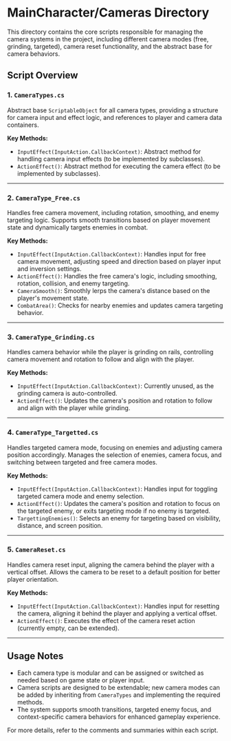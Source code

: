 # MainCharacter/Cameras Directory

This directory contains the core scripts responsible for managing the camera systems in the project, including different camera modes (free, grinding, targeted), camera reset functionality, and the abstract base for camera behaviors.

## Script Overview

### 1. `CameraTypes.cs`
Abstract base `ScriptableObject` for all camera types, providing a structure for camera input and effect logic, and references to player and camera data containers.

**Key Methods:**
- `InputEffect(InputAction.CallbackContext)`: Abstract method for handling camera input effects (to be implemented by subclasses).
- `ActionEffect()`: Abstract method for executing the camera effect (to be implemented by subclasses).

---

### 2. `CameraType_Free.cs`
Handles free camera movement, including rotation, smoothing, and enemy targeting logic. Supports smooth transitions based on player movement state and dynamically targets enemies in combat.

**Key Methods:**
- `InputEffect(InputAction.CallbackContext)`: Handles input for free camera movement, adjusting speed and direction based on player input and inversion settings.
- `ActionEffect()`: Handles the free camera's logic, including smoothing, rotation, collision, and enemy targeting.
- `CameraSmooth()`: Smoothly lerps the camera's distance based on the player's movement state.
- `CombatArea()`: Checks for nearby enemies and updates camera targeting behavior.

---

### 3. `CameraType_Grinding.cs`
Handles camera behavior while the player is grinding on rails, controlling camera movement and rotation to follow and align with the player.

**Key Methods:**
- `InputEffect(InputAction.CallbackContext)`: Currently unused, as the grinding camera is auto-controlled.
- `ActionEffect()`: Updates the camera's position and rotation to follow and align with the player while grinding.

---

### 4. `CameraType_Targetted.cs`
Handles targeted camera mode, focusing on enemies and adjusting camera position accordingly. Manages the selection of enemies, camera focus, and switching between targeted and free camera modes.

**Key Methods:**
- `InputEffect(InputAction.CallbackContext)`: Handles input for toggling targeted camera mode and enemy selection.
- `ActionEffect()`: Updates the camera's position and rotation to focus on the targeted enemy, or exits targeting mode if no enemy is targeted.
- `TargettingEnemies()`: Selects an enemy for targeting based on visibility, distance, and screen position.

---

### 5. `CameraReset.cs`
Handles camera reset input, aligning the camera behind the player with a vertical offset. Allows the camera to be reset to a default position for better player orientation.

**Key Methods:**
- `InputEffect(InputAction.CallbackContext)`: Handles input for resetting the camera, aligning it behind the player and applying a vertical offset.
- `ActionEffect()`: Executes the effect of the camera reset action (currently empty, can be extended).

---

## Usage Notes
- Each camera type is modular and can be assigned or switched as needed based on game state or player input.
- Camera scripts are designed to be extendable; new camera modes can be added by inheriting from `CameraTypes` and implementing the required methods.
- The system supports smooth transitions, targeted enemy focus, and context-specific camera behaviors for enhanced gameplay experience.

For more details, refer to the comments and summaries within each script.
